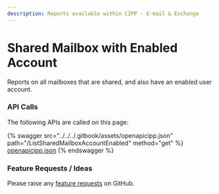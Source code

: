 ```yaml
---
description: Reports available within CIPP - E-mail & Exchange
---
```


# Shared Mailbox with Enabled Account

Reports on all mailboxes that are shared, and also have an enabled user account.

### API Calls

The following APIs are called on this page:

{% swagger src="../../../.gitbook/assets/openapicipp.json" path="/ListSharedMailboxAccountEnabled" method="get" %}
[openapicipp.json](../../../.gitbook/assets/openapicipp.json)
{% endswagger %}

### Feature Requests / Ideas

Please raise any [feature requests](https://github.com/KelvinTegelaar/CIPP/issues/new?assignees=&labels=enhancement%2Cno-priority&projects=&template=feature.yml&title=%5BFeature+Request%5D%3A+) on GitHub.
